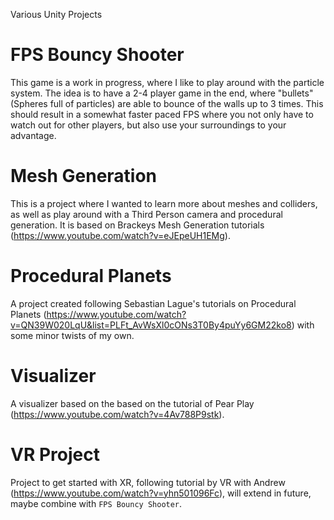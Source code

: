 Various Unity Projects

# FPS Bouncy Shooter

This game is a work in progress, where I like to play around with the particle system. The idea is to have a 2-4 player game in the end, where "bullets" (Spheres full of particles) are able to bounce of the walls up to 3 times. This should result in a somewhat faster paced FPS where you not only have to watch out for other players, but also use your surroundings to your advantage.

# Mesh Generation

This is a project where I wanted to learn more about meshes and colliders, as well as play around with a Third Person camera and procedural generation. It is based on Brackeys Mesh Generation tutorials (https://www.youtube.com/watch?v=eJEpeUH1EMg).

# Procedural Planets

A project created following Sebastian Lague's tutorials on Procedural Planets (https://www.youtube.com/watch?v=QN39W020LqU&list=PLFt_AvWsXl0cONs3T0By4puYy6GM22ko8) with some minor twists of my own. 

# Visualizer

A visualizer based on the based on the tutorial of Pear Play (https://www.youtube.com/watch?v=4Av788P9stk).

# VR Project

Project to get started with XR, following tutorial by VR with Andrew (https://www.youtube.com/watch?v=yhn501096Fc), will extend in future, maybe combine with `FPS Bouncy Shooter`.